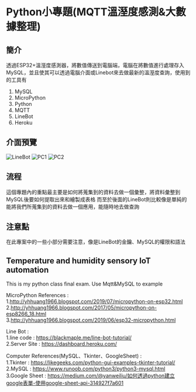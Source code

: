 # Python小專題(MQTT溫溼度感測&大數據整理)

## 簡介
  透過ESP32+溫溼度感測器，將數值傳送到電腦端，電腦在將數值進行處理存入MySQL，並且使其可以透過電腦介面或Linebot來去做最新的溫溼度查詢，使用到的工具有
  1. MySQL
  2. MicroPython
  3. Python
  4. MQTT
  5. LineBot
  6. Heroku

## 介面預覽
![LineBot](https://github.com/Relhely/python_final_exam/blob/master/Picture/%E5%9C%96%E7%89%871.png)
![PC1](https://github.com/Relhely/python_final_exam/blob/master/Picture/%E5%9C%96%E7%89%872.png)
![PC2](https://github.com/Relhely/python_final_exam/blob/master/Picture/%E5%9C%96%E7%89%873.png)


## 流程
  這個專題內的重點最主要是如何將蒐集到的資料去做一個彙整，將資料彙整到MySQL後要如何提取出來和繪製成表格
  而至於後面的LineBot則比較像是單純的能將我們所蒐集到的資料去做一個應用，能隨時地去做查詢

## 注意點
  在此專案中的一些小部分需要注意，像是LineBot的金鑰、MySQL的權限和語法


## Temperature and humidity sensory IoT automation

This is my python class final exam.  Use Mqtt&amp;MySQL to example  


MicroPython References :  
1.http://yhhuang1966.blogspot.com/2019/07/micropython-on-esp32.html   
2.http://yhhuang1966.blogspot.com/2017/05/micropython-on-esp8266_18.html  
3.http://yhhuang1966.blogspot.com/2019/06/esp32-micropython.html  

Line Bot :  
1.line code : https://blackmaple.me/line-bot-tutorial/  
2.Server Site : https://dashboard.heroku.com/  

Computer References(MySQL、Tkinter、GoogleSheet) :  
1.Tkinter : https://likegeeks.com/python-gui-examples-tkinter-tutorial/  
2.MySQL : https://www.runoob.com/python3/python3-mysql.html  
3.Google Sheet : https://medium.com/@yanweiliu/如何透過python建立google表單-使用google-sheet-api-314927f7a601



